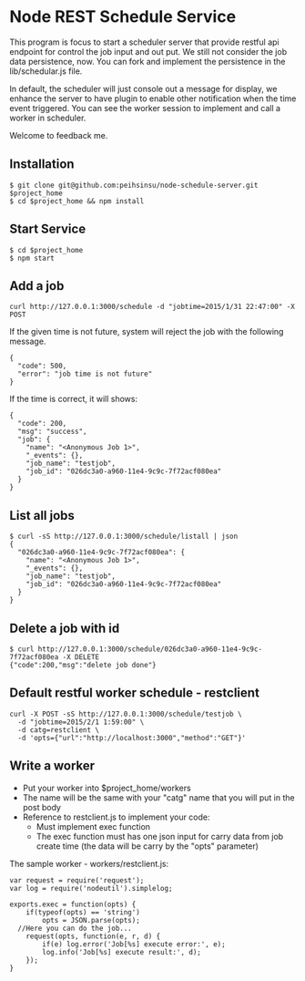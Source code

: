 Node REST Schedule Service
====

This program is focus to start a scheduler server that provide restful api endpoint for control the job input and out put. We still not consider the job data persistence, now. You can fork and implement the persistence in the lib/schedular.js file. 

In default, the scheduler will just console out a message for display, we enhance the server to have plugin to enable other notification when the time event triggered. You can see the worker session to implement and call a worker in scheduler.

Welcome to feedback me.

## Installation

```
$ git clone git@github.com:peihsinsu/node-schedule-server.git $project_home
$ cd $project_home && npm install
```

## Start Service

```
$ cd $project_home
$ npm start
```

## Add a job

```
curl http://127.0.0.1:3000/schedule -d "jobtime=2015/1/31 22:47:00" -X POST
```

If the given time is not future, system will reject the job with the following message.

```
{
  "code": 500,
  "error": "job time is not future"
}
```

If the time is correct, it will shows:

```
{
  "code": 200,
  "msg": "success",
  "job": {
    "name": "<Anonymous Job 1>",
    "_events": {},
    "job_name": "testjob",
    "job_id": "026dc3a0-a960-11e4-9c9c-7f72acf080ea"
  }
}
```

## List all jobs

```
$ curl -sS http://127.0.0.1:3000/schedule/listall | json
{
  "026dc3a0-a960-11e4-9c9c-7f72acf080ea": {
    "name": "<Anonymous Job 1>",
    "_events": {},
    "job_name": "testjob",
    "job_id": "026dc3a0-a960-11e4-9c9c-7f72acf080ea"
  }
}
```

## Delete a job with id

```
$ curl http://127.0.0.1:3000/schedule/026dc3a0-a960-11e4-9c9c-7f72acf080ea -X DELETE
{"code":200,"msg":"delete job done"}
```

## Default restful worker schedule - restclient

```
curl -X POST -sS http://127.0.0.1:3000/schedule/testjob \
  -d "jobtime=2015/2/1 1:59:00" \
  -d catg=restclient \
  -d 'opts={"url":"http://localhost:3000","method":"GET"}'
```

## Write a worker

* Put your worker into $project_home/workers
* The name will be the same with your "catg" name that you will put in the post body
* Reference to restclient.js to implement your code:
  * Must implement exec function 
  * The exec function must has one json input for carry data from job create time (the data will be carry by the "opts" parameter)

The sample worker - workers/restclient.js:

```
var request = require('request');
var log = require('nodeutil').simplelog;

exports.exec = function(opts) {
	if(typeof(opts) == 'string')
		opts = JSON.parse(opts);
  //Here you can do the job...
	request(opts, function(e, r, d) {
		if(e) log.error('Job[%s] execute error:', e);
		log.info('Job[%s] execute result:', d);
	});
}
```
